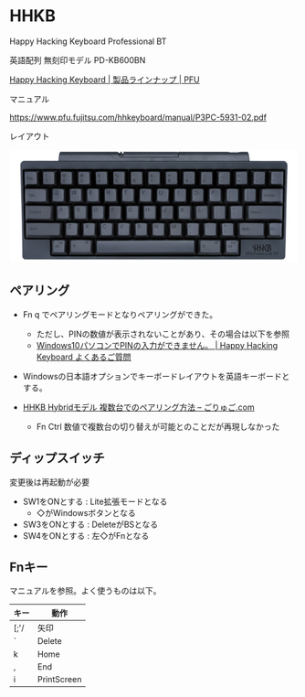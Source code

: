 # HHKB

Happy Hacking Keyboard Professional BT

英語配列 無刻印モデル PD-KB600BN



[Happy Hacking Keyboard | 製品ラインナップ | PFU](https://www.pfu.fujitsu.com/hhkeyboard/lineup/pdkb600bn.html)

マニュアル

https://www.pfu.fujitsu.com/hhkeyboard/manual/P3PC-5931-02.pdf

レイアウト

![](thumb_pdkb600b_l.jpg)


## ペアリング

- Fn q でペアリングモードとなりペアリングができた。
  - ただし、PINの数値が表示されないことがあり、その場合は以下を参照
  - [Windows10パソコンでPINの入力ができません。 | Happy Hacking Keyboard よくあるご質問](https://faq.pfu.jp/faq/show/3107?category_id=143&site_domain=hhkb)
- Windowsの日本語オプションでキーボードレイアウトを英語キーボードとする。

- [HHKB Hybridモデル 複数台でのペアリング方法 – ごりゅご.com](https://goryugo.com/20200106/hhkb-hybrid-pearing/)
  - Fn Ctrl 数値で複数台の切り替えが可能とのことだが再現しなかった

## ディップスイッチ

変更後は再起動が必要

- SW1をONとする : Lite拡張モードとなる
  - ◇がWindowsボタンとなる
- SW3をONとする : DeleteがBSとなる
- SW4をONとする : 左◇がFnとなる

## Fnキー

マニュアルを参照。よく使うものは以下。

| キー |    動作     |
| ---- | ----------- |
| [;'/ | 矢印        |
| `    | Delete      |
| k    | Home        |
| ,    | End         |
| i    | PrintScreen |
